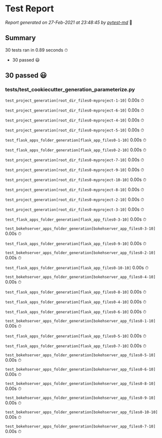 # Test Report

*Report generated on 27-Feb-2021 at 23:48:45 by [pytest-md]* 📝

[pytest-md]: https://github.com/hackebrot/pytest-md

## Summary

30 tests ran in 0.89 seconds ⏱

- 30 passed 😃

## 30 passed 😃

### tests/test_cookiecutter_generation_parameterize.py

`test_project_generation[root_dir_files0-myproject-1-10]` 0.00s ⏱

`test_project_generation[root_dir_files0-myproject-6-10]` 0.00s ⏱

`test_project_generation[root_dir_files0-myproject-4-10]` 0.00s ⏱

`test_project_generation[root_dir_files0-myproject-5-10]` 0.00s ⏱

`test_flask_apps_folder_generation[flask_app_files0-1-10]` 0.00s ⏱

`test_flask_apps_folder_generation[flask_app_files0-2-10]` 0.00s ⏱

`test_project_generation[root_dir_files0-myproject-7-10]` 0.00s ⏱

`test_project_generation[root_dir_files0-myproject-9-10]` 0.00s ⏱

`test_project_generation[root_dir_files0-myproject-10-10]` 0.00s ⏱

`test_project_generation[root_dir_files0-myproject-8-10]` 0.00s ⏱

`test_project_generation[root_dir_files0-myproject-2-10]` 0.00s ⏱

`test_project_generation[root_dir_files0-myproject-3-10]` 0.00s ⏱

`test_flask_apps_folder_generation[flask_app_files0-3-10]` 0.00s ⏱

`test_bokehserver_apps_folder_generation[bokehserver_app_files0-3-10]` 0.00s ⏱

`test_flask_apps_folder_generation[flask_app_files0-9-10]` 0.00s ⏱

`test_bokehserver_apps_folder_generation[bokehserver_app_files0-2-10]` 0.00s ⏱

`test_flask_apps_folder_generation[flask_app_files0-10-10]` 0.00s ⏱

`test_bokehserver_apps_folder_generation[bokehserver_app_files0-4-10]` 0.00s ⏱

`test_flask_apps_folder_generation[flask_app_files0-8-10]` 0.00s ⏱

`test_flask_apps_folder_generation[flask_app_files0-4-10]` 0.00s ⏱

`test_flask_apps_folder_generation[flask_app_files0-6-10]` 0.00s ⏱

`test_bokehserver_apps_folder_generation[bokehserver_app_files0-1-10]` 0.00s ⏱

`test_flask_apps_folder_generation[flask_app_files0-5-10]` 0.00s ⏱

`test_flask_apps_folder_generation[flask_app_files0-7-10]` 0.00s ⏱

`test_bokehserver_apps_folder_generation[bokehserver_app_files0-5-10]` 0.00s ⏱

`test_bokehserver_apps_folder_generation[bokehserver_app_files0-6-10]` 0.00s ⏱

`test_bokehserver_apps_folder_generation[bokehserver_app_files0-8-10]` 0.00s ⏱

`test_bokehserver_apps_folder_generation[bokehserver_app_files0-9-10]` 0.00s ⏱

`test_bokehserver_apps_folder_generation[bokehserver_app_files0-10-10]` 0.00s ⏱

`test_bokehserver_apps_folder_generation[bokehserver_app_files0-7-10]` 0.00s ⏱
